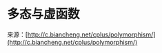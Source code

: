 # 多态与虚函数

来源：[http://c.biancheng.net/cplus/polymorphism/](http://c.biancheng.net/cplus/polymorphism/)

